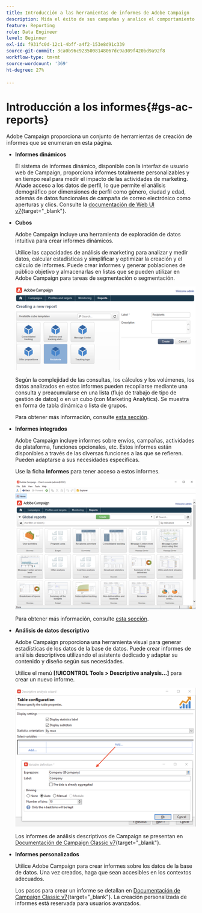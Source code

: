 ```yaml
---
title: Introducción a las herramientas de informes de Adobe Campaign
description: Mida el éxito de sus campañas y analice el comportamiento del usuario
feature: Reporting
role: Data Engineer
level: Beginner
exl-id: f931fc0d-12c1-4bff-a4f2-153e8d91c339
source-git-commit: 3ca0b96c9235008148067dc9a309f420bd9a92f8
workflow-type: tm+mt
source-wordcount: '369'
ht-degree: 27%

---
```


# Introducción a los informes{#gs-ac-reports}

Adobe Campaign proporciona un conjunto de herramientas de creación de informes que se enumeran en esta página.

* **Informes dinámicos**

  El sistema de informes dinámico, disponible con la interfaz de usuario web de Campaign, proporciona informes totalmente personalizables y en tiempo real para medir el impacto de las actividades de marketing. Añade acceso a los datos de perfil, lo que permite el análisis demográfico por dimensiones de perfil como género, ciudad y edad, además de datos funcionales de campaña de correo electrónico como aperturas y clics. Consulte la [documentación de Web UI v7](https://experienceleague.adobe.com/docs/campaign-web/v8/reports/dynamic-reporting/get-started-reporting.html?lang=es){target="_blank"}.

* **Cubos**

  Adobe Campaign incluye una herramienta de exploración de datos intuitiva para crear informes dinámicos.

  Utilice las capacidades de análisis de marketing para analizar y medir datos, calcular estadísticas y simplificar y optimizar la creación y el cálculo de informes. Puede crear informes y generar poblaciones de público objetivo y almacenarlas en listas que se pueden utilizar en Adobe Campaign para tareas de segmentación o segmentación.

  ![](assets/create-a-report.png)

  Según la complejidad de las consultas, los cálculos y los volúmenes, los datos analizados en estos informes pueden recopilarse mediante una consulta y preacumularse en una lista (flujo de trabajo de tipo de gestión de datos) o en un cubo (con Marketing Analytics). Se muestra en forma de tabla dinámica o lista de grupos.

  Para obtener más información, consulte [esta sección](gs-cubes.md).

* **Informes integrados**

  Adobe Campaign incluye informes sobre envíos, campañas, actividades de plataforma, funciones opcionales, etc. Estos informes están disponibles a través de las diversas funciones a las que se refieren. Pueden adaptarse a sus necesidades específicas.

  Use la ficha **Informes** para tener acceso a estos informes.

  ![](assets/built-in-reports.png)

  Para obtener más información, consulte [esta sección](built-in-reports.md).

* **Análisis de datos descriptivo**

  Adobe Campaign proporciona una herramienta visual para generar estadísticas de los datos de la base de datos. Puede crear informes de análisis descriptivos utilizando el asistente dedicado y adaptar su contenido y diseño según sus necesidades.

  Utilice el menú **[!UICONTROL Tools > Descriptive analysis...]** para crear un nuevo informe.

  ![](assets/desc-analysis-report.png)

  Los informes de análisis descriptivos de Campaign se presentan en [Documentación de Campaign Classic v7](https://experienceleague.adobe.com/docs/campaign-classic/using/reporting/analyzing-populations/about-descriptive-analysis.html?lang=es){target="_blank"}.

* **Informes personalizados**

  Utilice Adobe Campaign para crear informes sobre los datos de la base de datos. Una vez creados, haga que sean accesibles en los contextos adecuados.

  Los pasos para crear un informe se detallan en [Documentación de Campaign Classic v7](https://experienceleague.adobe.com/docs/campaign-classic/using/reporting/creating-new-reports/about-reports-creation-in-campaign.html?lang=es){target="_blank"}. La creación personalizada de informes está reservada para usuarios avanzados.
